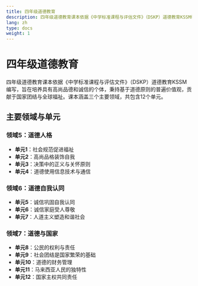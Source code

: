 ```yaml
---
title: 四年级道德教育
description: 四年级道德教育课本依据《中学标准课程与评估文件》（DSKP）道德教育KSSM编写，旨在培养品德高尚、诚信正直的个体，秉持普遍价值观，贡献于国家团结与全球福祉。
lang: zh
type: docs
weight: 1
---
```


# 四年级道德教育

四年级道德教育课本依据《中学标准课程与评估文件》（DSKP）道德教育KSSM编写，旨在培养具有高尚品德和诚信的个体，秉持基于道德原则的普遍价值观，贡献于国家团结与全球福祉。课本涵盖三个主要领域，共包含12个单元。

## 主要领域与单元

### 领域5：道德人格
- **单元1**：社会规范促进福祉
- **单元2**：高尚品格装饰自我
- **单元3**：决策中的正义与关怀原则
- **单元4**：道德使用信息技术与通信

### 领域6：道德自我认同
- **单元5**：诚信巩固自我认同
- **单元6**：诚信家庭受人尊敬
- **单元7**：人道主义塑造和谐社会

### 领域7：道德与国家
- **单元8**：公民的权利与责任
- **单元9**：社会团结是国家繁荣的基础
- **单元10**：道德的财务管理
- **单元11**：马来西亚人民的独特性
- **单元12**：国家主权共同责任